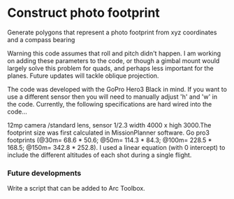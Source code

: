 # Construct photo footprint
Generate polygons that represent a photo footprint from xyz coordinates and a compass bearing 

Warning this code assumes that roll and pitch didn't happen. I am working on adding these parameters to the code, or though a gimbal mount would largely solve this problem for quads, and perhaps less important for the planes. Future updates will tackle oblique projection.

The code was developed with the GoPro Hero3 Black in mind. If you want to use a different sensor then you will need to manually adjust 'h' and 'w' in the code. Currently, the following specifications are hard wired into the code... 

12mp camera /standard lens, sensor 1/2.3 width 4000 x high 3000.The footprint size was first calculated in MissionPlanner software. Go pro3 footprints (@30m= 68.6 * 50.6; @50m= 114.3 * 84.3; @100m= 228.5 * 168.5; @150m= 342.8 * 252.8). I used a linear equation (with 0 intercept) to include the different altitudes of each shot during a single flight.		

### Future developments
Write a script that can be added to Arc Toolbox.
